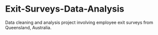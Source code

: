 # Exit-Surveys-Data-Analysis
Data cleaning and analysis project involving employee exit surveys from Queensland, Australia.
